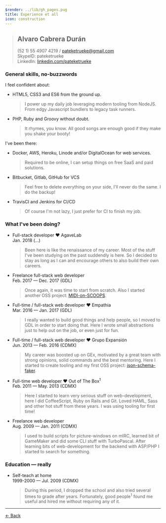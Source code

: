 ```yaml
---
$render: ../lib/gh_pages.pug
title: Experience et all
icon: construction
---
```


> ## Alvaro Cabrera Durán
> (52 1) 55 4907 4219 / pateketrueke@gmail.com <br>
> SkypeID: pateketrueke <br>
> LinkedIn: [linkedin.com/pateketrueke](linkedin.com/pateketrueke)

### General skills, no-buzzwords

I feel confident about:

- HTML5, CSS3 and ES6 from the ground up.

  > I power up my daily job leveraging modern tooling from NodeJS.
  > From edgy Javascript bundlers to legacy task runners.

- PHP, Ruby and Groovy without doubt.

  > It rhymes, you know. All good songs are enough good if they make you shake your booty!

I've been there:

- Docker, AWS, Heroku, Linode and/or DigitalOcean for web services.

  > Required to be online, I can setup things on free SaaS and paid solutions.

- Bitbucket, Gitlab, GitHub for VCS

  > Feel free to delete everything on your side, I'll never do the same. I do the backup!

- TravisCI and Jenkins for CI/CD

  > Of course I'm not lazy, I just prefer for CI to finish my job.

### What I've been doing?

- Full-stack developer &hearts; AgaveLab <br> Jan. 2018 (&hellip;)

  > Been here is like the renaissance of my career. Most of the stuff I've been studying on the past suddendly is here.
  > So I decided to stay as long as I can and encourage others to also build their own careers.

- Freelance full-stack web developer <br> Feb. 2017 &mdash; Dec. 2017 (GDL)

  > Once again, it was time to start from scratch. Also I started another OSS project: [MIDI-on-SCOOPS](//github.com/dubnix/midi-on-scoops).

- Full-time / full-stack web developer &hearts; Empathia <br> Mar. 2016 &mdash; Jan. 2017 (GDL)

  > I really wanted to build good things and help people, so I moved to GDL in order to start doing that.
  > Here I wrote small abstractions just to help out on the job, or even just for fun.

- Full-time / full-stack web developer &hearts; Grupo Expansión <br> Jun. 2013 &mdash; Feb. 2016 (CDMX)

  > My career was boosted up on GEx, motivated by a great team with strong opinions, solid commands and the best mentoring.
  > Here I started to create tooling and my first OSS project: [json-schema-faker](http://json-schema-faker.js.org/).

- Full-time web developer &hearts; Out of The Box<sup>1</sup> <br> Feb. 2011 &mdash; May. 2013 (CDMX)

  > Here I started to learn very serious stuff on web-development, here I did CoffeeScript, Ruby on Rails and Git.
  > Loved HAML, Sass and other hot stuff from these years. I was using tooling for first time!

- Freelance web developer <br> Aug. 2009 &mdash; Jan. 2011 (CDMX)
  
  > I used to build scripts for picture-windows on mIRC, learned bit of GameMaker and did some CLI stuff with TurboPascal.
  > After learning bits of web-development for the backend with ASP/PHP I started to search for something.

### Education &mdash; really

- Self-teach at home <br> 1999-2000 &mdash; Jul. 2009 (CDMX)
  
  > During this period, I dropped the school and also tried several times to grade after years.
  > Fortunately, good people<sup>1</sup> found me useful and hired me without requiring any of it.

----

[&larr; Back](/)
